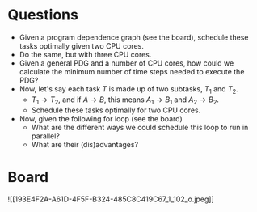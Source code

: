 # Questions

- Given a program dependence graph (see the board), schedule these tasks optimally given two CPU cores.
- Do the same, but with three CPU cores.
- Given a general PDG and a number of CPU cores, how could we calculate the minimum number of time steps needed to execute the PDG?
- Now, let's say each task $T$ is made up of two subtasks, $T_{1}$ and $T_{2}$.
	- $T_{1} \to T_{2}$, and if $A \to B$, this means $A_{1} \to B_{1}$ and $A_{2} \to B_{2}$.
	- Schedule these tasks optimally for two CPU cores.
- Now, given the following for loop (see the board)
	- What are the different ways we could schedule this loop to run in parallel?
	- What are their (dis)advantages?

# Board

![[193E4F2A-A61D-4F5F-B324-485C8C419C67_1_102_o.jpeg]]